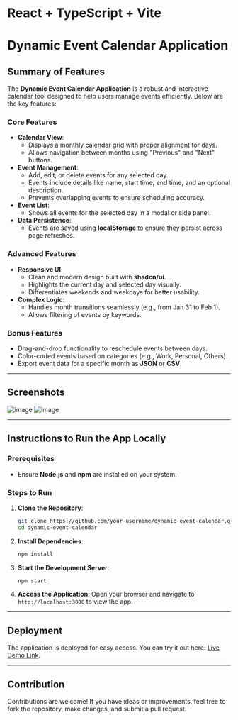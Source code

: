 # React + TypeScript + Vite

# Dynamic Event Calendar Application

## Summary of Features

The **Dynamic Event Calendar Application** is a robust and interactive calendar tool designed to help users manage events efficiently. Below are the key features:

### Core Features
- **Calendar View**:
  - Displays a monthly calendar grid with proper alignment for days.
  - Allows navigation between months using "Previous" and "Next" buttons.
- **Event Management**:
  - Add, edit, or delete events for any selected day.
  - Events include details like name, start time, end time, and an optional description.
  - Prevents overlapping events to ensure scheduling accuracy.
- **Event List**:
  - Shows all events for the selected day in a modal or side panel.
- **Data Persistence**:
  - Events are saved using **localStorage** to ensure they persist across page refreshes.

### Advanced Features
- **Responsive UI**:
  - Clean and modern design built with **shadcn/ui**.
  - Highlights the current day and selected day visually.
  - Differentiates weekends and weekdays for better usability.
- **Complex Logic**:
  - Handles month transitions seamlessly (e.g., from Jan 31 to Feb 1).
  - Allows filtering of events by keywords.

### Bonus Features
- Drag-and-drop functionality to reschedule events between days.
- Color-coded events based on categories (e.g., Work, Personal, Others).
- Export event data for a specific month as **JSON** or **CSV**.

---
## Screenshots
![image](https://github.com/user-attachments/assets/58511fea-3cc7-4d28-9944-e8693464a4c3)
![image](https://github.com/user-attachments/assets/6f3484af-9f31-465b-a785-7c668a0563c8)

---
## Instructions to Run the App Locally

### Prerequisites
- Ensure **Node.js** and **npm** are installed on your system.

### Steps to Run

1. **Clone the Repository**:
   ```bash
   git clone https://github.com/your-username/dynamic-event-calendar.git
   cd dynamic-event-calendar
   ```

2. **Install Dependencies**:
   ```bash
   npm install
   ```

3. **Start the Development Server**:
   ```bash
   npm start
   ```

4. **Access the Application**:
   Open your browser and navigate to `http://localhost:3000` to view the app.

---

## Deployment

The application is deployed for easy access. You can try it out here: [Live Demo Link](https://your-deployment-link.vercel.app).

---

## Contribution

Contributions are welcome! If you have ideas or improvements, feel free to fork the repository, make changes, and submit a pull request.

